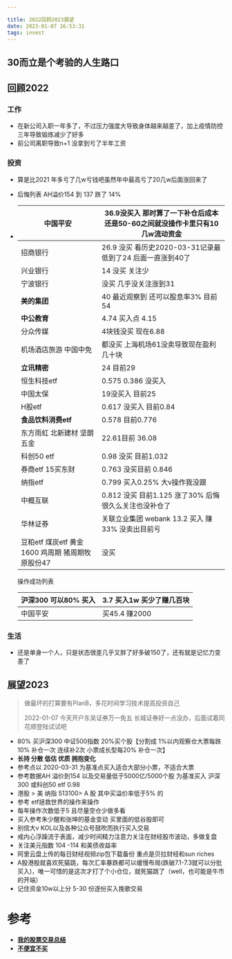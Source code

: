 ```yaml
---

title: 2022回顾2023展望
date: 2023-01-07 16:53:31
tags: invest
---
```

30而立是个考验的人生路口
---
##  回顾2022
### 工作
* 在新公司入职一年多了，不过压力强度大导致身体越来越差了，加上疫情防控三年导致锻炼减少了好多
* 前公司离职导致n+1 没拿到亏了半年工资
### 投资
* 算是比2021 年多亏了几w亏钱吧虽然年中最高亏了20几w后面涨回来了
* 后悔列表 AH溢价154 到 137 跌了 14% 
* | 中国平安                                         | 36.9没买入 那时算了一下补仓后成本还是50-60之间就没操作卡里只有10几w流动资金 |
  |----------------------------------------------| ------------------------------------------------------------ |
  | 招商银行                                         | 26.9 没买 看历史2020-03-31记录最低到了24 后面一直涨到40了      |
  | 兴业银行                                         | 14 没买 关注少                                    |
  | 宁波银行                                         | 没买 几乎没关注涨到31                                 |
  | **美的集团**                                     | 40 最近观察到 还可以股息率3% 目前 54                      |
  | **中公教育**                                     | 4.74  买入点 4.15                               |
  | 分众传媒                                         | 4块钱没买 现在6.88                                 |
  | 机场酒店旅游 中国中免                            | 都没买 上海机场61没卖导致现在盈利几十块                        |
  | **立讯精密**                                     | 24 目前29                                      |
  | 恒生科技etf                                      | 0.575  0.386 没买入                             |
  | 中国太保                                         | 19没买入 目前25                                   |
  | H股etf                                           | 0.617 没买入 目前0.84                             |
  | **食品饮料消费etf**                              | 0.578 目前0.776                                |
  | 东方雨虹 北新建材 坚朗五金                       | 22.61目前 36.08                                |
  | 科创50 etf                                       | 0.98 没买 目前1.032                              |
  | 券商etf 15买东财                                 | 0.763 没买目前 0.846                             |
  | 纳指etf                                          | 0.799 买入0.25% 大v操作我没跟                        |
  | 中概互联                                         | 0.812 没买 目前1.125 涨了30%    后悔很久么关注也没补仓了       |
  | 华林证券                                         | 关联立业集团 webank 13.2 买入 赚33% 没卖出目前亏            |
  | 豆粕etf 煤炭etf 黄金1600 鸡周期 猪周期牧原股份47 | 没买                                           |

  操作成功列表

  | 沪深300 可以80% 买入 | 3.7 买入1w 买少了赚几百块 |
  | -------------------- | ------------------------- |
  | 中国平安             | 买45.4 赚2000             |

  

### 生活
* 还是单身一个人，只是状态很差几乎又胖了好多破150了，还有就是记忆力变差了

##  展望2023

> 做最坏的打算要有PlanB，多花时间学习技术提高投资自己
>
> 2022-01-07 今天开户东吴证券万一免五 长城证券好一点没办，后面试着同花顺登陆试试吧

* 80% 买沪深300 中证500指数 20%买个股【分割成 1%以内观察仓大票每跌10% 补仓一次 连续补2次 小票成长型每20% 补仓一次】
* **长持 分散 低估 优质 拥抱变化**
* 参考点以 2020-03-31 为基准点买入适合大部分小票，不适合大票
* 参考数据AH 溢价到154 以及交易量低于5000亿/5000个股 为基准买入 沪深300 或科创50 etf  0.98
* 港股 > 美 纳指 513100> A 股 其中买溢价率低于5% 的
* 参考 etf拯救世界的操作来操作
* 每年操作次数低于5 且尽量空仓少做多看
* 买入参考朱少醒和张坤的基金变动 买里面的低谷股即可
* 别信大v KOL以及各种公众号鼓吹而执行买入交易
* 戒内心浮躁流于表面，减少时间精力注意力关注在财经股市波动，多做复盘
* 关注美元指数 104 -114 和美债收益率
* 阿里云盘上传的每日财经视频zip包下载备份 重点是贝拉财经和sun riches
* A股港股就喜欢死猫跳，每次汇率暴跌都可以缓慢布局(跌破7.1-7.3就可以分批买入)，唯一可惜的是这次才打了个小仓位，就死猫跳了（well，也可能是牛市的开端）
* 记住资金10w以上分 5-30 份逐份买入挽歌交易
# 参考
* [**我的股票交易总结**](http://blog.devtang.com/2020/12/18/2020-stock-trade-summary/)
* [**不便宜不买**](http://blog.devtang.com/2022/03/27/invest-summary-2022/)

